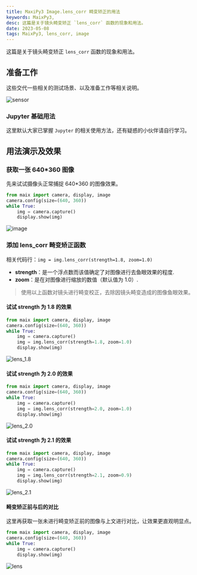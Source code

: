 ```yaml
---
title: MaxiPy3 Image.lens_corr 畸变矫正的用法
keywords: MaixPy3,
desc: 这篇是关于镜头畸变矫正 `lens_corr` 函数的现象和用法。
date: 2023-05-08
tags: MaixPy3, lens_corr, image
---
```


这篇是关于镜头畸变矫正 `lens_corr` 函数的现象和用法。

## 准备工作

这些交代一些相关的测试场景、以及准备工作等相关说明。

![sensor](./assets/sensor.jpg)

### Jupyter 基础用法

这里默认大家已掌握 `Jupyter` 的相关使用方法，还有疑惑的小伙伴请自行学习。

## 用法演示及效果

### 获取一张 640*360 图像

先来试试摄像头正常捕捉 640*360 的图像效果。

```python
from maix import camera, display, image
camera.config(size=(640, 360))
while True:
    img = camera.capture()
    display.show(img)
```

![image](./assets/image.jpg)

### 添加 lens_corr 畸变矫正函数

相关代码行：`img = img.lens_corr(strength=1.8, zoom=1.0)`

- **strength**：是一个浮点数而该值确定了对图像进行去鱼眼效果的程度.
- **zoom**：是在对图像进行缩放的数值（默认值为 1.0）.

>使用以上函数对镜头进行畸变校正，去除因镜头畸变造成的图像鱼眼效果。

#### 试试 strength 为 1.8 的效果

```python
from maix import camera, display, image
camera.config(size=(640, 360))
while True:
    img = camera.capture()
    img = img.lens_corr(strength=1.8, zoom=1.0)
    display.show(img)
```

![lens_1.8](./assets/lens_1.8.jpg)

#### 试试 strength 为 2.0 的效果

```python
from maix import camera, display, image
camera.config(size=(640, 360))
while True:
    img = camera.capture()
    img = img.lens_corr(strength=2.0, zoom=1.0)
    display.show(img)
```

![lens_2.0](./assets/lens_2.0.jpg)

#### 试试 strength 为 2.1 的效果

```python
from maix import camera, display, image
camera.config(size=(640, 360))
while True:
    img = camera.capture()
    img = img.lens_corr(strength=2.1, zoom=0.9)
    display.show(img)
```

![lens_2.1](./assets/lens_2.1.jpg)

#### 畸变矫正前与后的对比

这里再获取一张未进行畸变矫正前的图像与上文进行对比，让效果更直观明显点。

```python
from maix import camera, display, image
camera.config(size=(640, 360))
while True:
    img = camera.capture()
    display.show(img)
```

![lens](./assets/lens.jpg)
